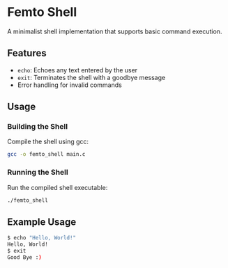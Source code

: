 # Femto Shell

A minimalist shell implementation that supports basic command execution.

## Features

- `echo`: Echoes any text entered by the user
- `exit`: Terminates the shell with a goodbye message
- Error handling for invalid commands

## Usage

### Building the Shell

Compile the shell using gcc:
```bash
gcc -o femto_shell main.c
```

### Running the Shell

Run the compiled shell executable:
```bash
./femto_shell
```


## Example Usage

```bash
$ echo "Hello, World!"
Hello, World!
$ exit
Good Bye :)
```





